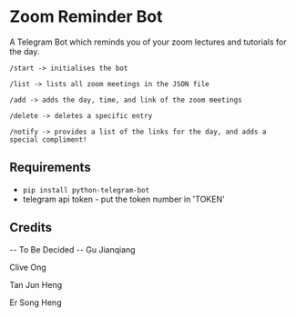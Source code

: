 # Zoom Reminder Bot
A Telegram Bot which reminds you of your zoom lectures and tutorials for the day.

```/start -> initialises the bot```

```/list -> lists all zoom meetings in the JSON file```

```/add -> adds the day, time, and link of the zoom meetings```

```/delete -> deletes a specific entry```

```/notify -> provides a list of the links for the day, and adds a special compliment!```

## Requirements
* ```pip install python-telegram-bot```
* telegram api token - put the token number in 'TOKEN'

## Credits
-- To Be Decided --
Gu Jianqiang

Clive Ong

Tan Jun Heng

Er Song Heng

